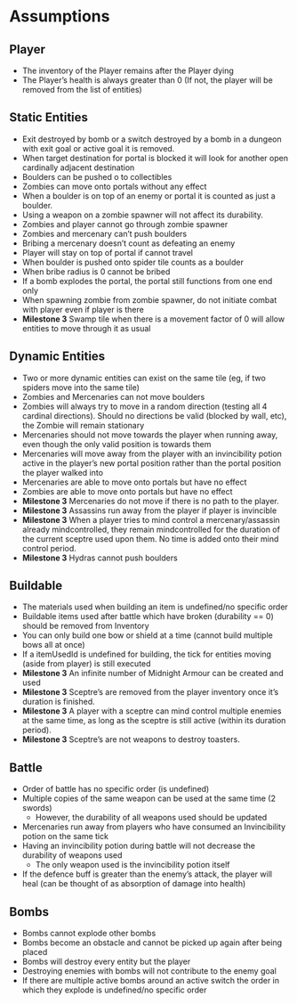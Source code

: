 # Assumptions

## Player
- The inventory of the Player remains after the Player dying
- The Player’s health is always greater than 0 (If not, the player will be removed from the list of entities)

## Static Entities
- Exit destroyed by bomb or a switch destroyed by a bomb in a dungeon with exit goal or active goal it is removed.
- When target destination for portal is blocked it will look for another open cardinally adjacent destination
- Boulders can be pushed o to collectibles
- Zombies can move onto portals without any effect
- When a boulder is on top of an enemy or portal it is counted as just a boulder.
- Using a weapon on a zombie spawner will not affect its durability.
- Zombies and player cannot go through zombie spawner
- Zombies and mercenary can’t push boulders
- Bribing a mercenary doesn’t count as defeating an enemy
- Player will stay on top of portal if cannot travel
- When boulder is pushed onto spider tile counts as a boulder
- When bribe radius is 0 cannot be bribed
- If a bomb explodes the portal, the portal still functions from one end only
- When spawning zombie from zombie spawner, do not initiate combat with player even if player is there
- **Milestone 3** Swamp tile when there is a movement factor of 0 will allow entities to move through it as usual

## Dynamic Entities
- Two or more dynamic entities can exist on the same tile (eg, if two spiders move into the same tile)
- Zombies and Mercenaries can not move boulders
- Zombies will always try to move in a random direction (testing all 4 cardinal directions). Should no directions be valid (blocked by wall, etc), the Zombie will remain stationary
- Mercenaries should not move towards the player when running away, even though the only valid position is towards them
- Mercenaries will move away from the player with an invincibility potion active in the player’s new portal position rather than the portal position the player walked into
- Mercenaries are able to move onto portals but have no effect
- Zombies are able to move onto portals but have no effect
- **Milestone 3** Mercenaries do not move if there is no path to the player.
- **Milestone 3** Assassins run away from the player if player is invincible
- **Milestone 3** When a player tries to mind control a mercenary/assassin already mindcontrolled, they remain mindcontrolled for the duration of the current sceptre used upon them. No time is added onto their mind control period. 
- **Milestone 3** Hydras cannot push boulders

## Buildable
- The materials used when building an item is undefined/no specific order
- Buildable items used after battle which have broken (durability == 0) should be removed from Inventory
- You can only build one bow or shield at a time (cannot build multiple bows all at once)
- If a itemUsedId is undefined for building, the tick for entities moving (aside from player) is still executed
- **Milestone 3** An infinite number of Midnight Armour can be created and used
- **Milestone 3** Sceptre’s are removed from the player inventory once it’s duration is finished.
- **Milestone 3** A player with a sceptre can mind control multiple enemies at the same time, as long as the sceptre is still active (within its duration period).
- **Milestone 3** Sceptre’s are not weapons to destroy toasters.

## Battle
- Order of battle has no specific order (is undefined)
- Multiple copies of the same weapon can be used at the same time (2 swords)
    - However, the durability of all weapons used should be updated
- Mercenaries run away from players who have consumed an Invincibility potion on the same tick
- Having an invincibility potion during battle will not decrease the durability of weapons used
    - The only weapon used is the invincibility potion itself
- If the defence buff is greater than the enemy’s attack, the player will heal (can be thought of as absorption of damage into health)

## Bombs
- Bombs cannot explode other bombs
- Bombs become an obstacle and cannot be picked up again after being placed
- Bombs will destroy every entity but the player
- Destroying enemies with bombs will not contribute to the enemy goal
- If there are multiple active bombs around an active switch the order in which they explode is undefined/no specific order
